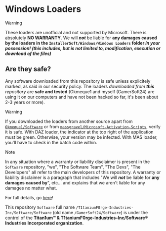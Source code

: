 # Windows Loaders

> [!WARNING]
>
> These loaders are unofficial and not supported by Microsoft. There is absolutely **NO WARRANTY**. We will ***not*** be liable for **any damages caused by the loaders in the `InstallerSoft/Windows/Windows Loaders` folder *in your possession! (this includes, but is not limited to, modification, execution or download of the files)***

## Are they safe?

Any software downloaded from this repository is safe unless explicitely marked, as said in our security policy. The loaders *downloaded from **this** repository* are **safe and tested** (Okmeque1 and myself (GamerSoft24) are using it on our computers and have not been hacked so far, it's been about 2-3 years or more).

> [!WARNING]
> 
> If you downloaded the loaders from another source apart from [`Okmeque1/Software`](https://github.com/Okmeque1/Software) or from [`massgravel/Microsoft-Activation-Scripts`](https://github.com/massgravel/Microsoft-Activation-Scripts), verify it is safe. With DAZ loader, the indicator at the top right of the application must be green. Otherwise, your version may be infected. With MAS loader, you'll have to check in the batch code within.
                                                                                                                                                                                           
                                                                                                                                                                                           
> [!NOTE]
> In any situation where a warranty or liability disclaimer is present in the `Software` repository, "we", "The Software Team", "The Devs", "The Developers" all refer to the main developers of this repository. A warranty or liability disclaimer is a paragraph that includes "We will ***not*** be liable for **any damages caused by**", etc... and explains that we aren't liable for any damages no matter what.
>  
> For full details, go [here](https://github.com/T1taniumF0rge-Industries-Inc/Software/Software/blob/main/.github/WARRANTY_LIABILITY_DISCLAIMER.md)!
>
> This repository `Software` full name `/T1taniumF0rge-Industries-Inc/Software/Software` (old name `/GamerSoft24/Software`) is under the control of the **Titan1um™ & T1taniumF0rge-Industries-Inc/Software® Industries Incorporated organization**.
